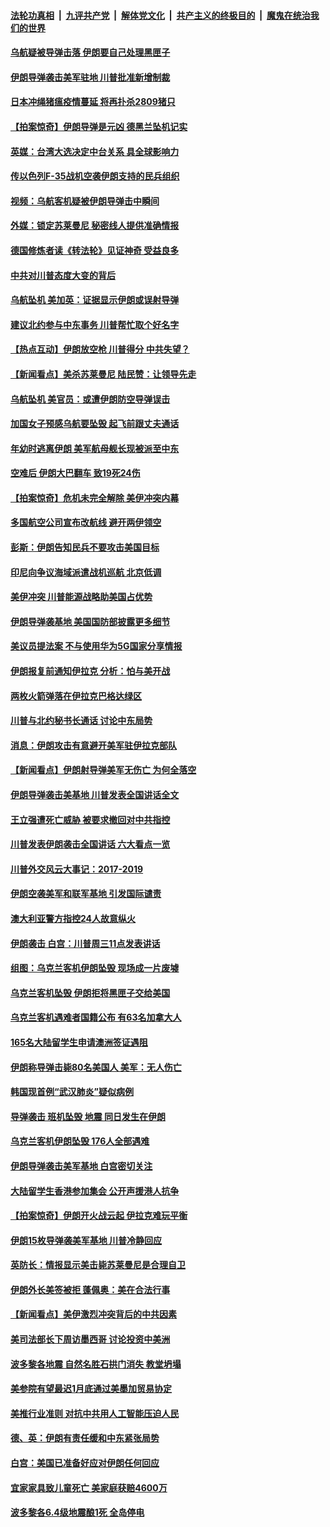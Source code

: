 ####  [法轮功真相](../../../../basic/blob/master/README.md?t=01110052) &nbsp;|&nbsp; [九评共产党](../../../../9ping.md/blob/master/README.md?t=01110052) &nbsp;|&nbsp; [解体党文化](../../../../jtdwh.md/blob/master/README.md?t=01110052)  &nbsp;|&nbsp; [共产主义的终极目的](../../../../gczydzjmd.md/blob/master/README.md?t=01110052) &nbsp;|&nbsp; [魔鬼在统治我们的世界](../../../../mgztzwmdsj.md/blob/master/README.md?t=01110052) 

#### [乌航疑被导弹击落 伊朗要自己处理黑匣子](../pages/nsc418/n11782372.md?t=01110052) 

#### [伊朗导弹袭击美军驻地 川普批准新增制裁](../pages/nsc418/n11782284.md?t=01110052) 

#### [日本冲绳猪瘟疫情蔓延 将再扑杀2809猪只](../pages/nsc418/n11782092.md?t=01110052) 

#### [【拍案惊奇】伊朗导弹是元凶 德黑兰坠机记实](../pages/nsc418/n11781010.md?t=01110052) 

#### [英媒：台湾大选决定中台关系 具全球影响力](../pages/nsc418/n11781970.md?t=01110052) 

#### [传以色列F-35战机空袭伊朗支持的民兵组织](../pages/nsc418/n11781738.md?t=01110052) 

#### [视频：乌航客机疑被伊朗导弹击中瞬间](../pages/nsc418/n11780977.md?t=01110052) 

#### [外媒：锁定苏莱曼尼 秘密线人提供准确情报](../pages/nsc418/n11780864.md?t=01110052) 

#### [德国修炼者读《转法轮》见证神奇 受益良多](../pages/nsc418/n11780113.md?t=01110052) 

#### [中共对川普态度大变的背后](../pages/nsc418/n11775163.md?t=01110052) 

#### [乌航坠机 美加英：证据显示伊朗或误射导弹](../pages/nsc418/n11780786.md?t=01110052) 

#### [建议北约参与中东事务 川普帮忙取个好名字](../pages/nsc418/n11780686.md?t=01110052) 

#### [【热点互动】伊朗放空枪 川普得分 中共失望？](../pages/nsc418/n11780549.md?t=01110052) 

#### [【新闻看点】美杀苏莱曼尼 陆民赞：让领导先走](../pages/nsc418/n11780383.md?t=01110052) 

#### [乌航坠机 美官员：或遭伊朗防空导弹误击](../pages/nsc418/n11780372.md?t=01110052) 

#### [加国女子预感乌航要坠毁 起飞前跟丈夫通话](../pages/nsc418/n11780543.md?t=01110052) 

#### [年幼时逃离伊朗 美军航母舰长现被派至中东](../pages/nsc418/n11779545.md?t=01110052) 

#### [空难后 伊朗大巴翻车 致19死24伤](../pages/nsc418/n11779498.md?t=01110052) 

#### [【拍案惊奇】危机未完全解除 美伊冲突内幕](../pages/nsc418/n11778504.md?t=01110052) 

#### [多国航空公司宣布改航线 避开两伊领空](../pages/nsc418/n11778995.md?t=01110052) 

#### [彭斯：伊朗告知民兵不要攻击美国目标](../pages/nsc418/n11778639.md?t=01110052) 

#### [印尼向争议海域派遣战机巡航 北京低调](../pages/nsc418/n11777700.md?t=01110052) 

#### [美伊冲突 川普能源战略助美国占优势](../pages/nsc418/n11777969.md?t=01110052) 

#### [伊朗导弹袭基地 美国国防部披露更多细节](../pages/nsc418/n11778295.md?t=01110052) 

#### [美议员提法案 不与使用华为5G国家分享情报](../pages/nsc418/n11777905.md?t=01110052) 

#### [伊朗报复前通知伊拉克 分析：怕与美开战](../pages/nsc418/n11778097.md?t=01110052) 

#### [两枚火箭弹落在伊拉克巴格达绿区](../pages/nsc418/n11778042.md?t=01110052) 

#### [川普与北约秘书长通话 讨论中东局势](../pages/nsc418/n11778035.md?t=01110052) 

#### [消息：伊朗攻击有意避开美军驻伊拉克部队](../pages/nsc418/n11777803.md?t=01110052) 

#### [【新闻看点】伊朗射导弹美军无伤亡 为何全落空](../pages/nsc418/n11777864.md?t=01110052) 

#### [伊朗导弹袭击美基地 川普发表全国讲话全文](../pages/nsc418/n11777706.md?t=01110052) 

#### [王立强遭死亡威胁 被要求撤回对中共指控](../pages/nsc418/n11777568.md?t=01110052) 

#### [川普发表伊朗袭击全国讲话 六大看点一览](../pages/nsc418/n11777589.md?t=01110052) 

#### [川普外交风云大事记：2017-2019](../pages/nsc418/n11777245.md?t=01110052) 

#### [伊朗空袭美军和联军基地 引发国际谴责](../pages/nsc418/n11777357.md?t=01110052) 

#### [澳大利亚警方指控24人故意纵火](../pages/nsc418/n11777293.md?t=01110052) 

#### [伊朗袭击 白宫：川普周三11点发表讲话](../pages/nsc418/n11777386.md?t=01110052) 

#### [组图：乌克兰客机伊朗坠毁 现场成一片废墟](../pages/nsc418/n11777077.md?t=01110052) 

#### [乌克兰客机坠毁 伊朗拒将黑匣子交给美国](../pages/nsc418/n11777141.md?t=01110052) 

#### [乌克兰客机遇难者国籍公布 有63名加拿大人](../pages/nsc418/n11776931.md?t=01110052) 

#### [165名大陆留学生申请澳洲签证遇阻](../pages/nsc418/n11776543.md?t=01110052) 

#### [伊朗称导弹击毙80名美国人 美军：无人伤亡](../pages/nsc418/n11776828.md?t=01110052) 

#### [韩国现首例“武汉肺炎”疑似病例](../pages/nsc418/n11776698.md?t=01110052) 

#### [导弹袭击 班机坠毁 地震 同日发生在伊朗](../pages/nsc418/n11776528.md?t=01110052) 

#### [乌克兰客机伊朗坠毁 176人全部遇难](../pages/nsc418/n11776124.md?t=01110052) 

#### [伊朗导弹袭击美军基地 白宫密切关注](../pages/nsc418/n11775675.md?t=01110052) 

#### [大陆留学生香港参加集会 公开声援港人抗争](../pages/nsc418/n11776343.md?t=01110052) 

#### [【拍案惊奇】伊朗开火战云起 伊拉克难玩平衡](../pages/nsc418/n11775729.md?t=01110052) 

#### [伊朗15枚导弹袭美军基地 川普冷静回应](../pages/nsc418/n11775949.md?t=01110052) 

#### [英防长：情报显示美击毙苏莱曼尼是合理自卫](../pages/nsc418/n11775573.md?t=01110052) 

#### [伊朗外长美签被拒 蓬佩奥：美在合法行事](../pages/nsc418/n11775345.md?t=01110052) 

#### [【新闻看点】美伊激烈冲突背后的中共因素](../pages/nsc418/n11775117.md?t=01110052) 

#### [美司法部长下周访墨西哥 讨论投资中美洲](../pages/nsc418/n11775264.md?t=01110052) 

#### [波多黎各地震 自然名胜石拱门消失 教堂坍塌](../pages/nsc418/n11775187.md?t=01110052) 

#### [美参院有望最迟1月底通过美墨加贸易协定](../pages/nsc418/n11775125.md?t=01110052) 

#### [美推行业准则 对抗中共用人工智能压迫人民](../pages/nsc418/n11775026.md?t=01110052) 

#### [德、英：伊朗有责任缓和中东紧张局势](../pages/nsc418/n11774982.md?t=01110052) 

#### [白宫：美国已准备好应对伊朗任何回应](../pages/nsc418/n11775043.md?t=01110052) 

#### [宜家家具致儿童死亡 美家庭获赔4600万](../pages/nsc418/n11774956.md?t=01110052) 

#### [波多黎各6.4级地震酿1死 全岛停电](../pages/nsc418/n11774717.md?t=01110052) 

